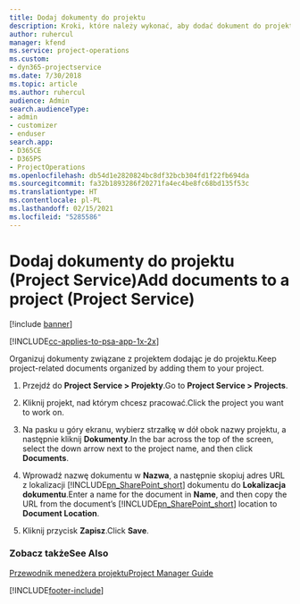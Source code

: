 ```yaml
---
title: Dodaj dokumenty do projektu
description: Kroki, które należy wykonać, aby dodać dokument do projektu w Project Service
author: ruhercul
manager: kfend
ms.service: project-operations
ms.custom:
- dyn365-projectservice
ms.date: 7/30/2018
ms.topic: article
ms.author: ruhercul
audience: Admin
search.audienceType:
- admin
- customizer
- enduser
search.app:
- D365CE
- D365PS
- ProjectOperations
ms.openlocfilehash: db54d1e2820824bc8df32bcb304fd1f22fb694da
ms.sourcegitcommit: fa32b1893286f20271fa4ec4be8fc68bd135f53c
ms.translationtype: HT
ms.contentlocale: pl-PL
ms.lasthandoff: 02/15/2021
ms.locfileid: "5285586"
---
```

# <a name="add-documents-to-a-project-project-service"></a><span data-ttu-id="69d86-103">Dodaj dokumenty do projektu (Project Service)</span><span class="sxs-lookup"><span data-stu-id="69d86-103">Add documents to a project (Project Service)</span></span>

[!include [banner](../includes/psa-now-project-operations.md)]

[!INCLUDE[cc-applies-to-psa-app-1x-2x](../includes/cc-applies-to-psa-app-1x-2x.md)]

<span data-ttu-id="69d86-104">Organizuj dokumenty związane z projektem dodając je do projektu.</span><span class="sxs-lookup"><span data-stu-id="69d86-104">Keep project-related documents organized by adding them to your project.</span></span>  
  
1. <span data-ttu-id="69d86-105">Przejdź do **Project Service > Projekty**.</span><span class="sxs-lookup"><span data-stu-id="69d86-105">Go to **Project Service > Projects**.</span></span>  
  
2. <span data-ttu-id="69d86-106">Kliknij projekt, nad którym chcesz pracować.</span><span class="sxs-lookup"><span data-stu-id="69d86-106">Click the project you want to work on.</span></span>  
  
3. <span data-ttu-id="69d86-107">Na pasku u góry ekranu, wybierz strzałkę w dół obok nazwy projektu, a następnie kliknij **Dokumenty**.</span><span class="sxs-lookup"><span data-stu-id="69d86-107">In the bar across the top of the screen, select the down arrow next to the project name, and then click **Documents**.</span></span>  
  
4. <span data-ttu-id="69d86-108">Wprowadź nazwę dokumentu w **Nazwa**, a następnie skopiuj adres URL z lokalizacji [!INCLUDE[pn_SharePoint_short](../includes/pn-sharepoint-short.md)] dokumentu do **Lokalizacja dokumentu**.</span><span class="sxs-lookup"><span data-stu-id="69d86-108">Enter a name for the document in **Name**,  and then copy the URL from the document’s [!INCLUDE[pn_SharePoint_short](../includes/pn-sharepoint-short.md)] location to **Document Location**.</span></span>  
  
5. <span data-ttu-id="69d86-109">Kliknij przycisk **Zapisz**.</span><span class="sxs-lookup"><span data-stu-id="69d86-109">Click **Save**.</span></span>  
  
### <a name="see-also"></a><span data-ttu-id="69d86-110">Zobacz także</span><span class="sxs-lookup"><span data-stu-id="69d86-110">See Also</span></span>  
 [<span data-ttu-id="69d86-111">Przewodnik menedżera projektu</span><span class="sxs-lookup"><span data-stu-id="69d86-111">Project Manager Guide</span></span>](../psa/project-manager-guide.md)


[!INCLUDE[footer-include](../includes/footer-banner.md)]